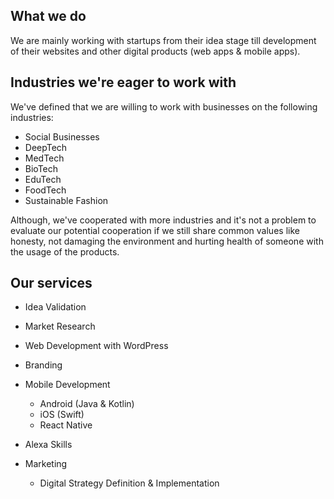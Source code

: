## What we do

We are mainly working with startups from their idea stage till development of their websites and other digital products (web apps & mobile apps).

## Industries we're eager to work with

We've defined that we are willing to work with businesses on the following industries:

- Social Businesses
- DeepTech
- MedTech
- BioTech
- EduTech
- FoodTech
- Sustainable Fashion

Although, we've cooperated with more industries and it's not a problem to evaluate our potential cooperation if we still share common values like honesty, not damaging the environment and hurting health of someone with the usage of the products.

## Our services

- Idea Validation
- Market Research
- Web Development with WordPress

- Branding

- Mobile Development

  - Android (Java & Kotlin)
  - iOS (Swift)
  - React Native
  
- Alexa Skills

- Marketing
  - Digital Strategy Definition & Implementation

